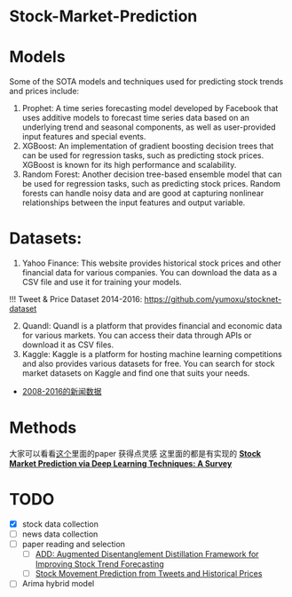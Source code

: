# Stock-Market-Prediction

# Models
Some of the SOTA models and techniques used for predicting stock trends and prices include:

1. Prophet: A time series forecasting model developed by Facebook that uses additive models to forecast time series data based on an underlying trend and seasonal components, as well as user-provided input features and special events.
2. XGBoost: An implementation of gradient boosting decision trees that can be used for regression tasks, such as predicting stock prices. XGBoost is known for its high performance and scalability.
3. Random Forest: Another decision tree-based ensemble model that can be used for regression tasks, such as predicting stock prices. Random forests can handle noisy data and are good at capturing nonlinear relationships between the input features and output variable.


# Datasets:

1. Yahoo Finance: This website provides historical stock prices and other financial data for various companies. You can download the data as a CSV file and use it for training your models.

!!! Tweet & Price Dataset 2014-2016: https://github.com/yumoxu/stocknet-dataset

2. Quandl: Quandl is a platform that provides financial and economic data for various markets. You can access their data through APIs or download it as CSV files.
3. Kaggle: Kaggle is a platform for hosting machine learning competitions and also provides various datasets for free. You can search for stock market datasets on Kaggle and find one that suits your needs.
  - [2008-2016的新闻数据](https://www.kaggle.com/datasets/aaron7sun/stocknews)
  

# Methods
大家可以看看[这个](https://paperswithcode.com/search?q_meta=&q_type=&q=stock)里面的paper 获得点灵感 这里面的都是有实现的
**[Stock Market Prediction via Deep Learning Techniques: A Survey](https://arxiv.org/pdf/2212.12717.pdf)**


# TODO
- [x] stock data collection
- [ ] news data collection
- [ ] paper reading and selection
  - [ ] [ADD: Augmented Disentanglement Distillation Framework for Improving Stock Trend Forecasting](https://paperswithcode.com/paper/add-augmented-disentanglement-distillation)
  - [ ] [Stock Movement Prediction from Tweets and Historical Prices](https://aclanthology.org/P18-1183/)
- [ ] Arima hybrid model
